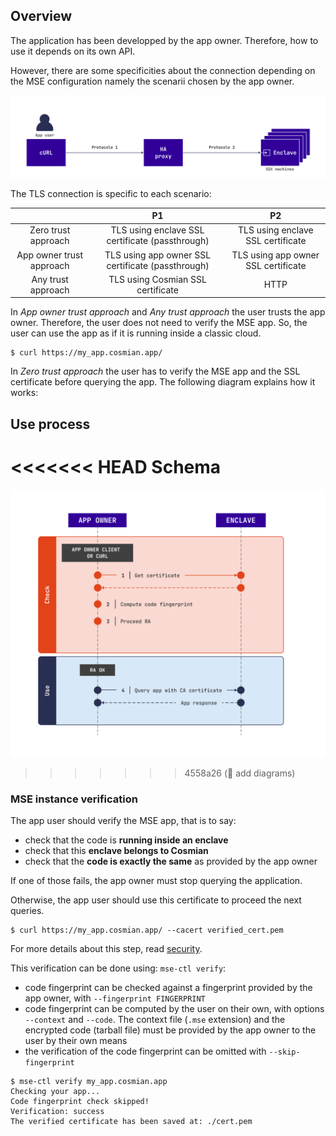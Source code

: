 ## Overview

The application has been developped by the app owner. Therefore, how to use it depends on its own API.

However, there are some specificities about the connection depending on the MSE configuration namely the scenarii chosen by the app owner.

![](../images/user_flow_3.png)

The TLS connection is specific to each scenario:


|                          |                        P1                         |                 P2                  |
| :----------------------: | :-----------------------------------------------: | :---------------------------------: |
|   Zero trust approach    |  TLS using enclave SSL certificate (passthrough)  |  TLS using enclave SSL certificate  |
| App owner trust approach | TLS using app owner SSL certificate (passthrough) | TLS using app owner SSL certificate |
|    Any trust approach    |         TLS using Cosmian SSL certificate         |                HTTP                 |

In *App owner trust approach* and *Any trust approach* the user trusts the app owner. Therefore, the user does not need to verify the MSE app. So, the user can use the app as if it is running inside a classic cloud. 

```console
$ curl https://my_app.cosmian.app/
```

In *Zero trust approach* the user has to verify the MSE app and the SSL certificate before querying the app. The following diagram explains how it works: 

## Use process

<<<<<<< HEAD
Schema
=======
![](../images/self_signed.png)

>>>>>>> 4558a26 (:lipstick: add diagrams)

### MSE instance verification

The app user should verify the MSE app, that is to say:

- check that the code is **running inside an enclave**
- check that this **enclave belongs to Cosmian**
- check that the **code is exactly the same** as provided by the app owner

If one of those fails, the app owner must stop querying the application. 

Otherwise, the app user should use this certificate to proceed the next queries.

```console
$ curl https://my_app.cosmian.app/ --cacert verified_cert.pem
```

For more details about this step, read [security](security.md).

This verification can be done using: `mse-ctl verify`: 

- code fingerprint can be checked against a fingerprint provided by the app owner, with `--fingerprint FINGERPRINT`
- code fingerprint can be computed by the user on their own, with options `--context` and `--code`. The context file (`.mse` extension) and the encrypted code (tarball file) must be provided by the app owner to the user by their own means
- the verification of the code fingerprint can be omitted with `--skip-fingerprint`

```console
$ mse-ctl verify my_app.cosmian.app
Checking your app...
Code fingerprint check skipped!
Verification: success
The verified certificate has been saved at: ./cert.pem
```